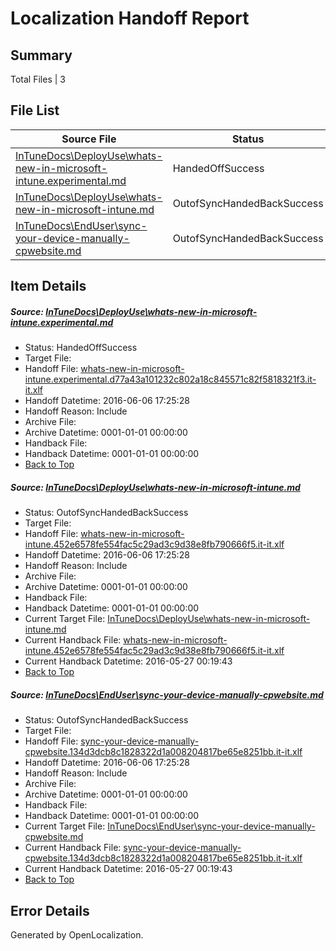 # <a name='report-top'></a> Localization Handoff Report

## Summary
 Total Files | 3

## File List
 Source File | Status | Details 
 ----------- | ------ | ------- 
 [InTuneDocs\DeployUse\whats-new-in-microsoft-intune.experimental.md](https://github.com/Microsoft/IntuneDocs-pr/blob/70217eef1d4ba54f167c63f6d0e6b8351708d9a9/InTuneDocs/DeployUse/whats-new-in-microsoft-intune.experimental.md) | HandedOffSuccess | [Details](#988eac7d1d2ce61f4ce90b19d182df0b4f0cd5c0257)
 [InTuneDocs\DeployUse\whats-new-in-microsoft-intune.md](https://github.com/Microsoft/IntuneDocs-pr/blob/a3f2ae30e38c669e00800614f08ac382503d5e22/InTuneDocs/DeployUse/whats-new-in-microsoft-intune.md) | OutofSyncHandedBackSuccess | [Details](#141de80a80020cafaee9af0e8b2ceb887609270c258)
 [InTuneDocs\EndUser\sync-your-device-manually-cpwebsite.md](https://github.com/Microsoft/IntuneDocs-pr/blob/a3f2ae30e38c669e00800614f08ac382503d5e22/InTuneDocs/EndUser/sync-your-device-manually-cpwebsite.md) | OutofSyncHandedBackSuccess | [Details](#a2e15340726c43ca2996d27a3389cd8523838531433)

## Item Details
##### <a name='988eac7d1d2ce61f4ce90b19d182df0b4f0cd5c0257'></a> Source: [InTuneDocs\DeployUse\whats-new-in-microsoft-intune.experimental.md](https://github.com/Microsoft/IntuneDocs-pr/blob/70217eef1d4ba54f167c63f6d0e6b8351708d9a9/InTuneDocs/DeployUse/whats-new-in-microsoft-intune.experimental.md)
* Status: HandedOffSuccess
* Target File: 
* Handoff File: [whats-new-in-microsoft-intune.experimental.d77a43a101232c802a18c845571c82f5818321f3.it-it.xlf](https://github.com/Microsoft/EM.handoff/blob/a2134f0d7c3d5a242c217bfa9083ebaa67c17b45/ol-handoff/Microsoft/IntuneDocs-pr.it-it/master/whats-new-in-microsoft-intune.experimental.d77a43a101232c802a18c845571c82f5818321f3.it-it.xlf)
* Handoff Datetime: 2016-06-06 17:25:28
* Handoff Reason: Include
* Archive File: 
* Archive Datetime: 0001-01-01 00:00:00
* Handback File: 
* Handback Datetime: 0001-01-01 00:00:00
* [Back to Top](#report-top)

##### <a name='141de80a80020cafaee9af0e8b2ceb887609270c258'></a> Source: [InTuneDocs\DeployUse\whats-new-in-microsoft-intune.md](https://github.com/Microsoft/IntuneDocs-pr/blob/a3f2ae30e38c669e00800614f08ac382503d5e22/InTuneDocs/DeployUse/whats-new-in-microsoft-intune.md)
* Status: OutofSyncHandedBackSuccess
* Target File: 
* Handoff File: [whats-new-in-microsoft-intune.452e6578fe554fac5c29ad3c9d38e8fb790666f5.it-it.xlf](https://github.com/Microsoft/EM.handoff/blob/a2134f0d7c3d5a242c217bfa9083ebaa67c17b45/ol-handoff/Microsoft/IntuneDocs-pr.it-it/master/whats-new-in-microsoft-intune.452e6578fe554fac5c29ad3c9d38e8fb790666f5.it-it.xlf)
* Handoff Datetime: 2016-06-06 17:25:28
* Handoff Reason: Include
* Archive File: 
* Archive Datetime: 0001-01-01 00:00:00
* Handback File: 
* Handback Datetime: 0001-01-01 00:00:00
* Current Target File: [InTuneDocs\DeployUse\whats-new-in-microsoft-intune.md](https://github.com/Microsoft/IntuneDocs-pr.it-it/blob/515dfd70679437e93fce75e5e98e5f5973c70c2e/InTuneDocs/DeployUse/whats-new-in-microsoft-intune.md)
* Current Handback File: [whats-new-in-microsoft-intune.452e6578fe554fac5c29ad3c9d38e8fb790666f5.it-it.xlf](https://github.com/Microsoft/EM.handback/blob/7d7a7b26a82a9208e5f25cfa973990e91ba34234/ol-handback/Microsoft/IntuneDocs-pr.it-it/master/whats-new-in-microsoft-intune.452e6578fe554fac5c29ad3c9d38e8fb790666f5.it-it.xlf)
* Current Handback Datetime: 2016-05-27 00:19:43
* [Back to Top](#report-top)

##### <a name='a2e15340726c43ca2996d27a3389cd8523838531433'></a> Source: [InTuneDocs\EndUser\sync-your-device-manually-cpwebsite.md](https://github.com/Microsoft/IntuneDocs-pr/blob/a3f2ae30e38c669e00800614f08ac382503d5e22/InTuneDocs/EndUser/sync-your-device-manually-cpwebsite.md)
* Status: OutofSyncHandedBackSuccess
* Target File: 
* Handoff File: [sync-your-device-manually-cpwebsite.134d3dcb8c1828322d1a008204817be65e8251bb.it-it.xlf](https://github.com/Microsoft/EM.handoff/blob/a2134f0d7c3d5a242c217bfa9083ebaa67c17b45/ol-handoff/Microsoft/IntuneDocs-pr.it-it/master/sync-your-device-manually-cpwebsite.134d3dcb8c1828322d1a008204817be65e8251bb.it-it.xlf)
* Handoff Datetime: 2016-06-06 17:25:28
* Handoff Reason: Include
* Archive File: 
* Archive Datetime: 0001-01-01 00:00:00
* Handback File: 
* Handback Datetime: 0001-01-01 00:00:00
* Current Target File: [InTuneDocs\EndUser\sync-your-device-manually-cpwebsite.md](https://github.com/Microsoft/IntuneDocs-pr.it-it/blob/515dfd70679437e93fce75e5e98e5f5973c70c2e/InTuneDocs/EndUser/sync-your-device-manually-cpwebsite.md)
* Current Handback File: [sync-your-device-manually-cpwebsite.134d3dcb8c1828322d1a008204817be65e8251bb.it-it.xlf](https://github.com/Microsoft/EM.handback/blob/7d7a7b26a82a9208e5f25cfa973990e91ba34234/ol-handback/Microsoft/IntuneDocs-pr.it-it/master/sync-your-device-manually-cpwebsite.134d3dcb8c1828322d1a008204817be65e8251bb.it-it.xlf)
* Current Handback Datetime: 2016-05-27 00:19:43
* [Back to Top](#report-top)


## Error Details

Generated by OpenLocalization.
